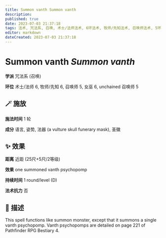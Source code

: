 ```yaml
---
title: Summon vanth Summon vanth
description: 
published: true
date: 2023-07-03 21:37:18
tags: 法术, 咒法系, 召唤, 术士/法师法术, 6环法术, 牧师/先知法术, 召唤师法术, 5环法术, 女巫法术, unchained 召唤师法术
editor: markdown
dateCreated: 2023-07-03 21:37:18
---
```


# **Summon vanth** *Summon vanth*

**学派** 咒法系 (召唤) 

**环位** 术士/法师 6, 牧师/先知 6, 召唤师 5, 女巫 6, unchained 召唤师 5

## 🪄 施放

**施法时间** 1 轮

**成分** 语言, 姿势, 法器 (a vulture skull funerary mask), 圣徽

## ✨ 效果  

**距离** 近距 (25尺+5尺/2等级) 

**效果** one summoned vanth psychopomp 

**持续时间** 1 round/level (D) 

**法术抗力** 否

## 📖 描述

This spell functions like summon monster, except that it summons a single vanth psychopomp. Vanth psychopomps are detailed on page 221 of Pathfinder RPG Bestiary 4.
    
